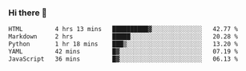 ### Hi there 👋

<!--START_SECTION:waka-->

```txt
HTML         4 hrs 13 mins   ██████████▓░░░░░░░░░░░░░░   42.77 %
Markdown     2 hrs           █████░░░░░░░░░░░░░░░░░░░░   20.28 %
Python       1 hr 18 mins    ███▒░░░░░░░░░░░░░░░░░░░░░   13.20 %
YAML         42 mins         █▓░░░░░░░░░░░░░░░░░░░░░░░   07.19 %
JavaScript   36 mins         █▓░░░░░░░░░░░░░░░░░░░░░░░   06.13 %
```

<!--END_SECTION:waka-->


<!--
**AnkelMauCastillo/AnkelMauCastillo** is a ✨ _special_ ✨ repository because its `README.md` (this file) appears on your GitHub profile.

Here are some ideas to get you started:

- 🔭 I’m currently working on ...
- 🌱 I’m currently learning ...
- 👯 I’m looking to collaborate on ...
- 🤔 I’m looking for help with ...
- 💬 Ask me about ...
- 📫 How to reach me: ...
- 😄 Pronouns: ...
- ⚡ Fun fact: ...
-->
